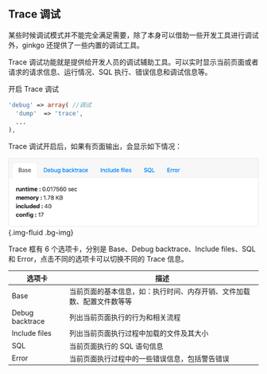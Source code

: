 ## Trace 调试

某些时候调试模式并不能完全满足需要，除了本身可以借助一些开发工具进行调试外，ginkgo 还提供了一些内置的调试工具。

Trace 调试功能就是提供给开发人员的调试辅助工具。可以实时显示当前页面或者请求的请求信息、运行情况、SQL 执行、错误信息和调试信息等。

开启 Trace 调试

``` php
'debug' => array( //调试
  'dump'  => 'trace',
  ...
),
```

Trace 调试开启后，如果有页面输出，会显示如下情况：

![Trace 调试](trace.png){.img-fluid .bg-img}

Trace 框有 6 个选项卡，分别是 Base、Debug backtrace、Include files、SQL 和 Error，点击不同的选项卡可以切换不同的 Trace 信息。

| 选项卡 | 描述 |
| - | - |
| Base | 当前页面的基本信息，如：执行时间、内存开销、文件加载数、配置文件数等等 |
| Debug backtrace | 列出当前页面执行的行为和相关流程 |
| Include files | 列出当前页面执行过程中加载的文件及其大小 |
| SQL | 当前页面执行的 SQL 语句信息 |
| Error | 当前页面执行过程中的一些错误信息，包括警告错误 |
